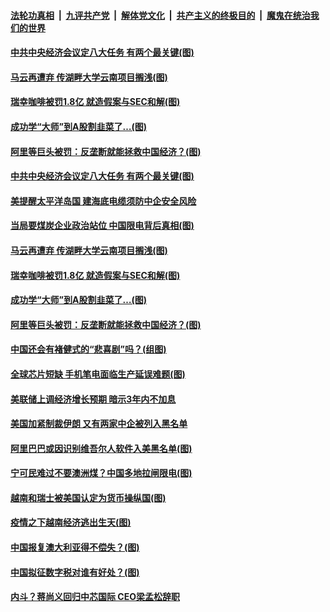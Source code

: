 ####  [法轮功真相](../../../../basic/blob/master/README.md?t=12190731) &nbsp;|&nbsp; [九评共产党](../../../../9ping.md/blob/master/README.md?t=12190731) &nbsp;|&nbsp; [解体党文化](../../../../jtdwh.md/blob/master/README.md?t=12190731)  &nbsp;|&nbsp; [共产主义的终极目的](../../../../gczydzjmd.md/blob/master/README.md?t=12190731) &nbsp;|&nbsp; [魔鬼在统治我们的世界](../../../../mgztzwmdsj.md/blob/master/README.md?t=12190731) 


#### [中共中央经济会议定八大任务 有两个最关键(图)](../pages/p5/956292.md?t=12190731) 

#### [马云再遭弃 传湖畔大学云南项目搁浅(图)](../pages/p5/956268.md?t=12190731) 

#### [瑞幸咖啡被罚1.8亿 就造假案与SEC和解(图)](../pages/p5/956277.md?t=12190731) 

#### [成功学“大师”到A股割韭菜了…(图)](../pages/p5/956146.md?t=12190731) 

#### [阿里等巨头被罚：反垄断就能拯救中国经济？(图)](../pages/p5/956155.md?t=12190731) 


#### [中共中央经济会议定八大任务 有两个最关键(图)](../pages/p5/956292.md?t=12190731) 

#### [美提醒太平洋岛国 建海底电缆须防中企安全风险](../pages/p5/956284.md?t=12190731) 

#### [当局要煤炭企业政治站位 中国限电背后真相(图)](../pages/p5/956279.md?t=12190731) 

#### [马云再遭弃 传湖畔大学云南项目搁浅(图)](../pages/p5/956268.md?t=12190731) 

#### [瑞幸咖啡被罚1.8亿 就造假案与SEC和解(图)](../pages/p5/956277.md?t=12190731) 

#### [成功学“大师”到A股割韭菜了…(图)](../pages/p5/956146.md?t=12190731) 

#### [阿里等巨头被罚：反垄断就能拯救中国经济？(图)](../pages/p5/956155.md?t=12190731) 

#### [中国还会有褚健式的“悲喜剧”吗？(组图)](../pages/p5/956152.md?t=12190731) 

#### [全球芯片短缺 手机笔电面临生产延误难题(图)](../pages/p5/956184.md?t=12190731) 

#### [美联储上调经济增长预期 暗示3年内不加息](../pages/p5/956162.md?t=12190731) 

#### [美国加紧制裁伊朗 又有两家中企被列入黑名单](../pages/p5/956160.md?t=12190731) 

#### [阿里巴巴或因识别维吾尔人软件入美黑名单(图)](../pages/p5/956154.md?t=12190731) 

#### [宁可民难过不要澳洲煤？中国多地拉闸限电(图)](../pages/p5/956127.md?t=12190731) 

#### [越南和瑞士被美国认定为货币操纵国(图)](../pages/p5/956079.md?t=12190731) 

#### [疫情之下越南经济逃出生天(图)](../pages/p5/956071.md?t=12190731) 

#### [中国报复澳大利亚得不偿失？(图)](../pages/p5/956067.md?t=12190731) 

#### [中国拟征数字税对谁有好处？(图)](../pages/p5/956066.md?t=12190731) 


#### [内斗？蒋尚义回归中芯国际 CEO梁孟松辞职](../pages/p5/956031.md?t=12190731) 

